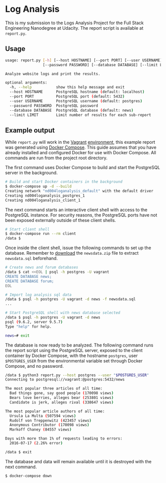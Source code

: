 # Log Analysis

This is my submission to the Logs Analysis Project for the Full Stack
Engineering Nanodegree at Udacity. The report script is available at
`report.py`.

## Usage

```sh
usage: report.py [-h] [--host HOSTNAME] [--port PORT] [--user USERNAME]
                 [--password PASSWORD] [--database DATABASE] [--limit LIMIT]

Analyze website logs and print the results.

optional arguments:
  -h, --help           show this help message and exit
  --host HOSTNAME      PostgreSQL hostname (default: localhost)
  --port PORT          PostgreSQL port (default: 5432)
  --user USERNAME      PostgreSQL username (default: postgres)
  --password PASSWORD  PostgreSQL password
  --database DATABASE  PostgreSQL database (default: news)
  --limit LIMIT        Limit number of results for each sub-report
```

## Example output

While `report.py` will work in the [Vagrant][vagrant]
[environment][vagrant-env], this example report was generated using
[Docker Compose][docker-compose]. This guide assumes that you have already
installed and configured Docker for use with Docker Compose. All commands
are run from the project root directory.

The first command uses Docker Compose to build and start the PostgreSQL
server in the background.

```sh
# Build and start Docker containers in the background
$ docker-compose up -d --build
Creating network "nd004loganalysis_default" with the default driver
Creating nd004loganalysis_postgres_1
Creating nd004loganalysis_client_1
```

The next command starts an interactive client shell with access to the
PostgreSQL instance. For security reasons, the PostgreSQL ports have not
been exposed externally outside of these client shells.

```sh
# Start client shell
$ docker-compose run --rm client
/data $
```

Once inside the client shell, issue the following commands to set up the
database. Remember to [download][] the `newsdata.zip` file to extract
`newsdata.sql` beforehand.

```sh
# Create news and forum databases
/data $ cat <<EOL | psql -h postgres -U vagrant
CREATE DATABASE news;
CREATE DATABASE forum;
EOL

# Import log analysis sql data
/data $ psql -h postgres -U vagrant -d news -f newsdata.sql
...

# Start PostgreSQL shell with news database selected
/data $ psql -h postgres -U vagrant -d news
psql (9.6.2, server 9.5.7)
Type "help" for help.

news=# exit
```

The database is now ready to be analyzed. The following command runs the
report script using the PostgreSQL server, exposed to the client container
by Docker Compose, with the hostname `postgres`, user `$POSTGRES_USER` from
the environmental variable set through Docker Compose, and no password.

```sh
/data $ python3 report.py --host postgres --user "$POSTGRES_USER"
Connecting to postgresql://vagrant:@postgres:5432/news

The most popular three articles of all time:
  Bad things gone, say good people (170098 views)
  Bears love berries, alleges bear (253801 views)
  Candidate is jerk, alleges rival (338647 views)

The most popular article authors of all time:
  Ursula La Multa (507594 views)
  Rudolf von Treppenwitz (423457 views)
  Anonymous Contributor (170098 views)
  Markoff Chaney (84557 views)

Days with more than 1% of requests leading to errors:
  2016-07-17 (2.26% error)

/data $ exit
```

The database and data will remain available until it is destroyed with the
next command.

```sh
$ docker-compose down
```


[vagrant]: https://www.vagrantup.com
[vagrant-env]: https://github.com/udacity/fullstack-nanodegree-vm
[docker-compose]: https://docs.docker.com/compose/
[download]: https://d17h27t6h515a5.cloudfront.net/topher/2016/August/57b5f748_newsdata/newsdata.zip
